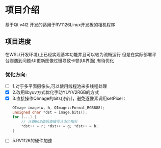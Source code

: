 # 项目介绍
  基于Qt v4l2 开发的适用于RV1126Linux开发板的相机程序

## 项目进度
  在WSL(开发环境)上已经实现基本功能并且可以较为流畅运行
  但是在实际部署平台则遇到问题:UI更新图像过慢导致卡顿(UI界面),有待优化
### 优化方向:
 - [ ] 1.对于多平面摄像头,可以使用线程池来多线程处理
 - [x] 2.改用libyuv方式优化手动YUYV2RGB的方式
 - [x] 3.直接操作QImage的bits()指针，避免逐像素调用setPixel：
    ```cpp
    QImage image(w, h, QImage::Format_RGB888);
    unsigned char *dst = image.bits();
    for (...) {
        // 计算RGB值后直接写入dst指针
        *dst++ = r; *dst++ = g; *dst++ = b;
    }
    ```
 - [ ] 5.RV1126的硬件加速